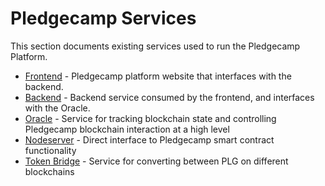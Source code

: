 # Pledgecamp Services

This section documents existing services used to run the Pledgecamp Platform.

- [Frontend](./frontend/) - Pledgecamp platform website that interfaces with the backend.
- [Backend](./backend/) - Backend service consumed by the frontend, and interfaces with the Oracle.
- [Oracle](./oracle/) - Service for tracking blockchain state and controlling Pledgecamp blockchain interaction at a high level
- [Nodeserver](./nodeserver/) - Direct interface to Pledgecamp smart contract functionality
- [Token Bridge](./tokenbridge/) - Service for converting between PLG on different blockchains
